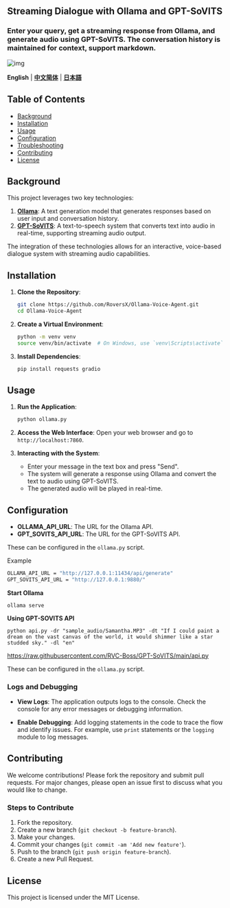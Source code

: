 ## Streaming Dialogue with Ollama and GPT-SoVITS

### Enter your query, get a streaming response from Ollama, and generate audio using GPT-SoVITS. The conversation history is maintained for context, support markdown.

![img](https://github.com/RoversX/Ollama-Voice-Agent/assets/85817538/f4f81bad-7a1d-443a-810f-31fe0fb19e00)

**English** | [**中文简体**](./docs/cn/README.md) | [**日本語**](./docs/ja/README.md)

## Table of Contents

- [Background](#background)
- [Installation](#installation)
- [Usage](#usage)
- [Configuration](#configuration)
- [Troubleshooting](#troubleshooting)
- [Contributing](#contributing)
- [License](#license)

## Background

This project leverages two key technologies:
1. **[Ollama](https://github.com/ollama/ollama)**: A text generation model that generates responses based on user input and conversation history.
2. **[GPT-SoVITS](https://github.com/RVC-Boss/GPT-SoVITS/)**: A text-to-speech system that converts text into audio in real-time, supporting streaming audio output.

The integration of these technologies allows for an interactive, voice-based dialogue system with streaming audio capabilities.

## Installation

1. **Clone the Repository**:
   ```bash
   git clone https://github.com/RoversX/Ollama-Voice-Agent.git
   cd Ollama-Voice-Agent
   ```

2. **Create a Virtual Environment**:
   ```bash
   python -m venv venv
   source venv/bin/activate  # On Windows, use `venv\Scripts\activate`
   ```

3. **Install Dependencies**:
   ```bash
   pip install requests gradio
   ```
   
## Usage

1. **Run the Application**:
   ```bash
   python ollama.py
   ```

2. **Access the Web Interface**:
   Open your web browser and go to `http://localhost:7860`.

3. **Interacting with the System**:
   - Enter your message in the text box and press "Send".
   - The system will generate a response using Ollama and convert the text to audio using GPT-SoVITS.
   - The generated audio will be played in real-time.

## Configuration

- **OLLAMA_API_URL**: The URL for the Ollama API. 
- **GPT_SOVITS_API_URL**: The URL for the GPT-SoVITS API.

These can be configured in the `ollama.py` script.

Example
```bash
OLLAMA_API_URL = "http://127.0.0.1:11434/api/generate"
GPT_SOVITS_API_URL = "http://127.0.0.1:9880/"
```

**Start Ollama**

```shell
ollama serve
```

**Using GPT-SOVITS API**

```shell
python api.py -dr "sample_audio/Samantha.MP3" -dt "If I could paint a dream on the vast canvas of the world, it would shimmer like a star studded sky." -dl "en"
```
https://raw.githubusercontent.com/RVC-Boss/GPT-SoVITS/main/api.py

These can be configured in the `ollama.py` script.

### Logs and Debugging

- **View Logs**:
  The application outputs logs to the console. Check the console for any error messages or debugging information.

- **Enable Debugging**:
  Add logging statements in the code to trace the flow and identify issues. For example, use `print` statements or the `logging` module to log messages.

## Contributing

We welcome contributions! Please fork the repository and submit pull requests. For major changes, please open an issue first to discuss what you would like to change.

### Steps to Contribute

1. Fork the repository.
2. Create a new branch (`git checkout -b feature-branch`).
3. Make your changes.
4. Commit your changes (`git commit -am 'Add new feature'`).
5. Push to the branch (`git push origin feature-branch`).
6. Create a new Pull Request.

## License

This project is licensed under the MIT License.
